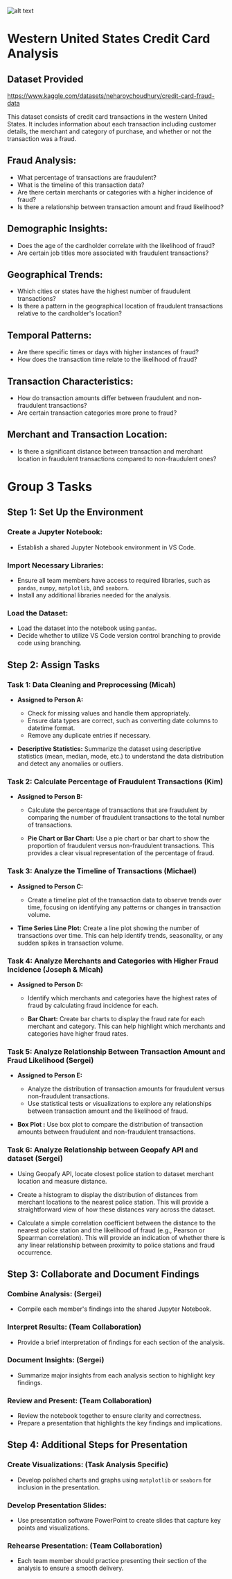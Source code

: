 ![alt text](Project1_ReadME_graphic.png)

# Western United States Credit Card Analysis

## Dataset Provided

https://www.kaggle.com/datasets/neharoychoudhury/credit-card-fraud-data

This dataset consists of credit card transactions in the western United States. It includes information about each transaction including customer details, the merchant and category of purchase, and whether or not the transaction was a fraud.

## Fraud Analysis:

- What percentage of transactions are fraudulent?
- What is the timeline of this transaction data? 
- Are there certain merchants or categories with a higher incidence of fraud?
- Is there a relationship between transaction amount and fraud likelihood?

## Demographic Insights:

- Does the age of the cardholder correlate with the likelihood of fraud?
- Are certain job titles more associated with fraudulent transactions?

## Geographical Trends:

- Which cities or states have the highest number of fraudulent transactions?
- Is there a pattern in the geographical location of fraudulent transactions relative to the cardholder's location?

## Temporal Patterns:

- Are there specific times or days with higher instances of fraud?
- How does the transaction time relate to the likelihood of fraud?

## Transaction Characteristics:

- How do transaction amounts differ between fraudulent and non-fraudulent transactions?
- Are certain transaction categories more prone to fraud?

## Merchant and Transaction Location:

- Is there a significant distance between transaction and merchant location in fraudulent transactions compared to non-fraudulent ones?


# Group 3 Tasks 

## Step 1: Set Up the Environment

### Create a Jupyter Notebook:

- Establish a shared Jupyter Notebook environment in VS Code. 

### Import Necessary Libraries:

- Ensure all team members have access to required libraries, such as `pandas`, `numpy`, `matplotlib`, and `seaborn`.
- Install any additional libraries needed for the analysis.

### Load the Dataset:

- Load the dataset into the notebook using `pandas`.
- Decide whether to utilize VS Code version control branching to provide code using branching. 

## Step 2: Assign Tasks

### Task 1: Data Cleaning and Preprocessing (Micah)

- **Assigned to Person A:**
  - Check for missing values and handle them appropriately.
  - Ensure data types are correct, such as converting date columns to datetime format.
  - Remove any duplicate entries if necessary.

- **Descriptive Statistics:** Summarize the dataset using descriptive statistics (mean, median, mode, etc.) to understand the data distribution and detect any anomalies or outliers.

### Task 2: Calculate Percentage of Fraudulent Transactions (Kim)

- **Assigned to Person B:**
  - Calculate the percentage of transactions that are fraudulent by comparing the number of fraudulent transactions to the total number of transactions.

  - **Pie Chart or Bar Chart:** Use a pie chart or bar chart to show the proportion of fraudulent versus non-fraudulent transactions. This provides a clear visual representation of the percentage of fraud.

### Task 3: Analyze the Timeline of Transactions (Michael)

- **Assigned to Person C:**
  - Create a timeline plot of the transaction data to observe trends over time, focusing on identifying any patterns or changes in transaction volume.
  
- **Time Series Line Plot:** Create a line plot showing the number of transactions over time. This can help identify trends, seasonality, or any sudden spikes in transaction volume.

### Task 4: Analyze Merchants and Categories with Higher Fraud Incidence (Joseph & Micah)

- **Assigned to Person D:**
  - Identify which merchants and categories have the highest rates of fraud by calculating fraud incidence for each.

  - **Bar Chart:** Create bar charts to display the fraud rate for each merchant and category. This can help highlight which merchants and categories have higher fraud rates.

### Task 5: Analyze Relationship Between Transaction Amount and Fraud Likelihood (Sergei)

- **Assigned to Person E:**
  - Analyze the distribution of transaction amounts for fraudulent versus non-fraudulent transactions.
  - Use statistical tests or visualizations to explore any relationships between transaction amount and the likelihood of fraud.

- **Box Plot :** Use box plot to compare the distribution of transaction amounts between fraudulent and non-fraudulent transactions. 

### Task 6: Analyze Relationship between Geopafy API and dataset (Sergei)

  - Using Geopafy API, locate closest police station to dataset merchant location and measure distance. 

  - Create a histogram to display the distribution of distances from merchant locations to the nearest police station. This will provide a straightforward view of how these distances vary across the dataset.

- Calculate a simple correlation coefficient between the distance to the nearest police station and the likelihood of fraud (e.g., Pearson or Spearman correlation). This will provide an indication of whether there is any linear relationship between proximity to police stations and fraud occurrence.



## Step 3: Collaborate and Document Findings

### Combine Analysis: (Sergei)

- Compile each member's findings into the shared Jupyter Notebook.

### Interpret Results: (Team Collaboration)

- Provide a brief interpretation of findings for each section of the analysis.

### Document Insights: (Sergei)

- Summarize major insights from each analysis section to highlight key findings.

### Review and Present: (Team Collaboration)

- Review the notebook together to ensure clarity and correctness.
- Prepare a presentation that highlights the key findings and implications.

## Step 4: Additional Steps for Presentation

### Create Visualizations: (Task Analysis Specific)

- Develop polished charts and graphs using `matplotlib` or `seaborn` for inclusion in the presentation.

### Develop Presentation Slides:

- Use presentation software PowerPoint to create slides that capture key points and visualizations.

### Rehearse Presentation: (Team Collaboration)

- Each team member should practice presenting their section of the analysis to ensure a smooth delivery.

